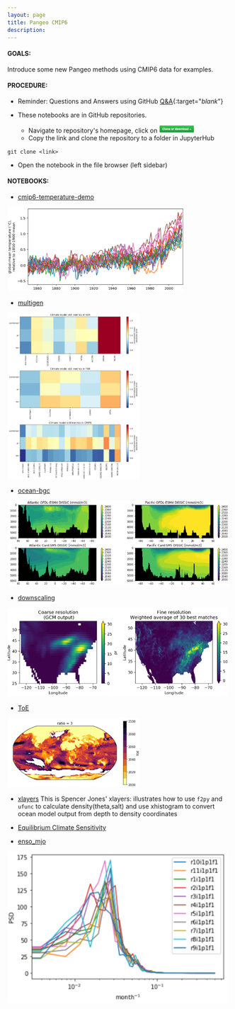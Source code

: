 ```yaml
---
layout: page
title: Pangeo CMIP6
description: 
---
```


#### GOALS: 
Introduce some new Pangeo methods using CMIP6 data for examples.

#### PROCEDURE:
- Reminder: Questions and Answers using GitHub [Q&A](/pages/issues.html){:target="_blank_"}
  
- These notebooks are in GitHub repositories. 
  - Navigate to repository's homepage, click on <img src="/assets/clone.png" width="80">
  - Copy the link and clone the repository to a folder in JupyterHub 
```
git clone <link>
```
  - Open the notebook in the file browser (left sidebar)

#### NOTEBOOKS:

- [cmip6-temperature-demo](https://github.com/hdrake/cmip6-temperature-demo/blob/master/notebooks/00_calculate_simulated_global_warming.ipynb)
<p align="left"><img src="/assets/hdrake.png" width="400"></p>

- [multigen](https://github.com/hdrake/cmip6hack-multigen/blob/master/notebooks/1_multigenerational_skill_seasonal.ipynb)
<p align="left"><img src="/assets/multigen.png" width="300"></p>

- [ocean-bgc](https://github.com/mfreilich1/cmip6hack-ocean-bgc/blob/master/notebooks/jml_dissic_prereg_allmodels.ipynb)
<p align="left"><img src="/assets/dissic.png" width="500"></p>

- [downscaling](https://github.com/EricKeenan/cmip6-downscalling/blob/master/notebooks/implement_MACA.ipynb)
<p align="left"><img src="/assets/MACA.png" width="500"></p>

- [ToE](https://github.com/darothen/cmip6hack-toe/blob/master/notebooks/02_estimate_ToE.ipynb)
<p align="left"><img src="/assets/ToE.png" width="300"></p>

- [xlayers](https://github.com/cspencerjones/xlayers/blob/master/notebooks/Test_Packaging.ipynb)
This is Spencer Jones' xlayers: illustrates how to use `f2py` and `ufunc` to calculate density(theta,salt) and use xhistogram to convert ocean model output from depth to density coordinates

- [Equilibrium Climate Sensitivity](https://github.com/hdrake/cmip6-temperature-demo/blob/master/notebooks/00_calculate_simulated_global_warming.ipynb)

- [enso_mjo](https://github.com/judithberner/enso_mjo_cmip6/blob/master/notebooks/enso_mjo_cmip6_judith.ipynb)
<p align="left"><img src="/assets/enso_mjo.png" width="500"></p>
